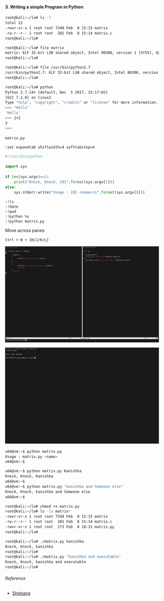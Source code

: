 #### 3. Writing a simple Program in Python

```sh
root@kali:~/lo# ls -l
total 12
-rwxr-xr-x 1 root root 7348 Feb  8 15:15 matrix
-rw-r--r-- 1 root root  202 Feb  8 15:14 matrix.c
root@kali:~/lo#
```

```sh
root@kali:~/lo# file matrix
matrix: ELF 32-bit LSB shared object, Intel 80386, version 1 (SYSV), dynamically linked, interpreter /lib/ld-linux.so.2, for GNU/Linux 3.2.0, BuildID[sha1]=14ecec2eac48ce11ffa64dda0cee77401c911c60, not stripped
root@kali:~/lo#
```

```sh
root@kali:~/lo# file /usr/bin/python2.7
/usr/bin/python2.7: ELF 32-bit LSB shared object, Intel 80386, version 1 (SYSV), dynamically linked, interpreter /lib/ld-linux.so.2, for GNU/Linux 2.6.32, BuildID[sha1]=b4c1ede01940c5cf015c366652cbd399d7f812ad, stripped
root@kali:~/lo#
```

```sh
root@kali:~/lo# python
Python 2.7.14+ (default, Dec  5 2017, 15:17:02)
[GCC 7.2.0] on linux2
Type "help", "copyright", "credits" or "license" for more information.
>>> "Hello"
'Hello'
>>> 1+2
3
>>>
```

``matrix.py``

```
:set expandtab shiftwidth=4 softtabstop=4
```

```python
#!/usr/bin/python

import sys

if len(sys.argv)==2:
    print("Knock, Knock, {0}".format(sys.argv[1]))
else:
    sys.stderr.write("Usage : {0} <name>\n".format(sys.argv[0]))
```

```
:!ls
:!date
:!pwd
:!python %s
:!python matrix.py
```

Move across panes

```
Ctrl + W + {H/J/K/L}
```

![](images/3/1.png)

![](images/3/2.png)

```sh
u64@vm:~$ python matrix.py
Usage : matrix.py <name>
u64@vm:~$
```

```sh
u64@vm:~$ python matrix.py Kanishka
Knock, Knock, Kanishka
u64@vm:~$
u64@vm:~$ python matrix.py "kanishka and Someone else"
Knock, Knock, kanishka and Someone else
u64@vm:~$
```

```sh
root@kali:~/lo# chmod +x matrix.py
root@kali:~/lo# ls -la matrix*
-rwxr-xr-x 1 root root 7348 Feb  8 15:15 matrix
-rw-r--r-- 1 root root  202 Feb  8 15:14 matrix.c
-rwxr-xr-x 1 root root  173 Feb  8 18:31 matrix.py
root@kali:~/lo#
```

```sh
root@kali:~/lo# ./matrix.py kanishka
Knock, Knock, kanishka
root@kali:~/lo#
root@kali:~/lo# ./matrix.py "kanishka and executable"
Knock, Knock, kanishka and executable
root@kali:~/lo#
```

###### Reference

- [Shebang](https://en.wikipedia.org/wiki/Shebang_(Unix))

